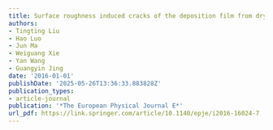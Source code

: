 ```yaml
---
title: Surface roughness induced cracks of the deposition film from drying colloidal suspension
authors:
- Tingting Liu
- Hao Luo
- Jun Ma
- Weiguang Xie
- Yan Wang
- Guangyin Jing
date: '2016-01-01'
publishDate: '2025-05-26T13:36:33.883828Z'
publication_types:
- article-journal
publication: '*The European Physical Journal E*'
url_pdf: https://link.springer.com/article/10.1140/epje/i2016-16024-7
---
```


